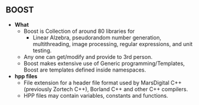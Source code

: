 ## BOOST
- **What** 
  - Boost is Collection of around 80 libraries for 
    - Linear Alzebra, pseudorandom number generation, multithreading, image processing, regular expressions, and unit testing. 
  - Any one can get/modify and provide to 3rd person.
  - Boost makes extensive use of Generic programming/Templates, Boost are templates defined inside namespaces.
- **hpp files**
  - File extension for a header file format used by MarsDigital C++ (previously Zortech C++), Borland C++ and other C++ compilers.
  - HPP files may contain variables, constants and functions.
